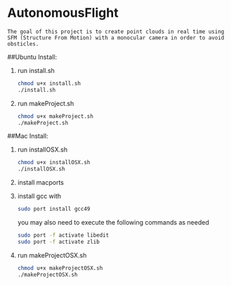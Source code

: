# AutonomousFlight

	The goal of this project is to create point clouds in real time using SFM (Structure From Motion) with a monocular camera in order to avoid obsticles. 

##Ubuntu Install:
1. run install.sh
	```bash
	chmod u+x install.sh
	./install.sh
	```
2. run makeProject.sh
	```bash
	chmod u+x makeProject.sh
	./makeProject.sh
	```

##Mac Install:
1. run installOSX.sh
	```bash
	chmod u+x installOSX.sh
	./installOSX.sh
	```
2. install macports
3. install gcc with 
	```bash
	sudo port install gcc49
	```
	you may also need to execute the following commands as needed

	```bash
	sudo port -f activate libedit
	sudo port -f activate zlib
	``` 
4. run makeProjectOSX.sh
	```bash
	chmod u+x makeProjectOSX.sh
	./makeProjectOSX.sh
	```
